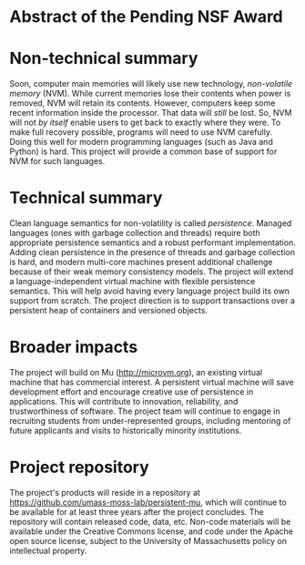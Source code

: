 # Abstract of the Pending NSF Award

# Non-technical summary

Soon, computer main memories will likely use new technology, *non-volatile memory* (NVM).  While current memories lose their contents when power is removed, NVM will retain its contents.  However, computers keep some recent information inside the processor.  That data will *still* be lost.  So, NVM will not *by itself* enable users to get back to exactly where they were.  To make full recovery possible, programs will need to use NVM carefully.  Doing this well for modern programming languages (such as Java and Python) is hard.  This project will provide a common base of support for NVM for such languages.

# Technical summary

Clean language semantics for non-volatility is called *persistence*.  Managed languages (ones with garbage collection and threads) require both appropriate persistence semantics and a robust performant implementation.  Adding clean persistence in the presence of threads and garbage collection is hard, and modern multi-core machines present additional challenge because of their weak memory consistency models.  The project will extend a language-independent virtual machine with flexible persistence semantics.  This will help avoid having every language project build its own support from scratch.  The project direction is to support transactions over a persistent heap of containers and versioned objects.

# Broader impacts

The project will build on Mu (http://microvm.org), an existing virtual machine that has commercial interest.  A persistent virtual machine will save development effort and encourage creative use of persistence in applications.  This will contribute to innovation, reliability, and trustworthiness of software.  The project team will continue to engage in recruiting students from under-represented groups, including mentoring of future applicants and visits to historically minority institutions.

# Project repository

The project's products will reside in a repository at https://github.com/umass-moss-lab/persistent-mu, which will continue to be available for at least three years after the project concludes.  The repository will contain released code, data, etc.  Non-code materials will be available under the Creative Commons license, and code under the Apache open source license, subject to the University of Massachusetts policy on intellectual property.

<!-- A summary of no more than 400 words. This summary should have a total of four paragraphs. This abstract should we written from scratch as distilling from the submitted project abstract will NOT serve the purpose. (Note that the paragraphs DO NOT have any headers, such as summary, intellectual merit, etc.) -->

<!-- The first paragraph should describe in less than 100 words what this entire project does in a non-technical high-level language that can be understood by a middle-school student. The second paragraph should describe in less than 100 words in technical terms what are the intellectual merits embedded into the proposed tasks and showcasing the work organization, e.g. task, thrust, etc. The third paragraph should describe in less than 100 words the broader impact of the project.  The last paragraph must describe in less than 100 words how and for how long you will maintain the project repository (data, code, results, emulators, simulators, etc). Please provide a URL to the repository. -->

<!-- Please write the abstract in third person (e.g. the project) and avoid words, such as we, PI, proposed, and I. Please also do not refer to past accomplishments and the abstract is about the work at hand.  Lastly, please define ALL acronyms. -->
